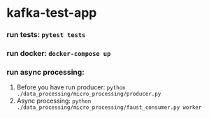 # kafka-test-app

### run tests: `pytest tests`

### run docker: `docker-compose up`

### run async processing:

1.  Before you have run producer: `python ./data_processing/micro_processing/producer.py`
2.  Async processing: `python ./data_processing/micro_processing/faust_consumer.py worker`
